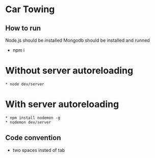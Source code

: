 # Car Towing

## How to run

  Node.js should be installed
  Mongodb should be installed and runned

  * npm i

  # Without server autoreloading

    * node dev/server

  # With server autoreloading

    * npm install nodemon -g
    * nodemon dev/server

## Code convention

  * two spaces insted of tab